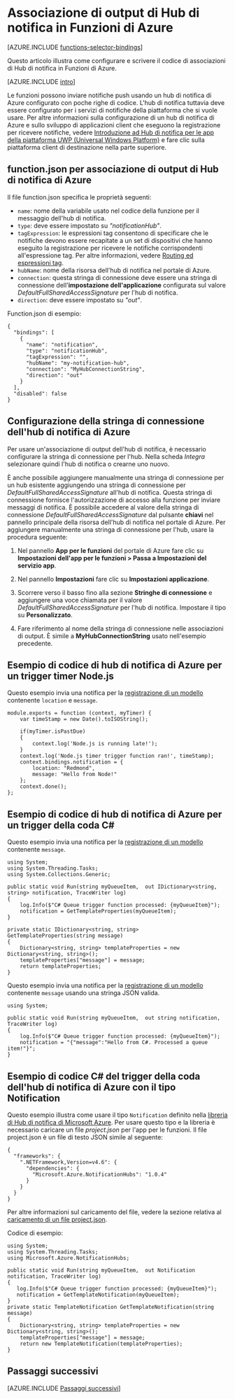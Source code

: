 <properties
	pageTitle="Associazione di Hub di notifica in Funzioni di Azure | Microsoft Azure"
	description="Informazioni su come usare l'associazione di Hub di notifica di Azure in Funzioni di Azure."
	services="functions"
	documentationCenter="na"
	authors="wesmc7777"
	manager="erikre"
	editor=""
	tags=""
	keywords="Funzioni di Azure, Funzioni, elaborazione eventi, calcolo dinamico, architettura senza server"/>

<tags
	ms.service="functions"
	ms.devlang="multiple"
	ms.topic="reference"
	ms.tgt_pltfrm="multiple"
	ms.workload="na"
	ms.date="08/19/2016"
	ms.author="wesmc"/>

# Associazione di output di Hub di notifica in Funzioni di Azure

[AZURE.INCLUDE [functions-selector-bindings](../../includes/functions-selector-bindings.md)]

Questo articolo illustra come configurare e scrivere il codice di associazioni di Hub di notifica in Funzioni di Azure.

[AZURE.INCLUDE [intro](../../includes/functions-bindings-intro.md)]

Le funzioni possono inviare notifiche push usando un hub di notifica di Azure configurato con poche righe di codice. L'hub di notifica tuttavia deve essere configurato per i servizi di notifiche della piattaforma che si vuole usare. Per altre informazioni sulla configurazione di un hub di notifica di Azure e sullo sviluppo di applicazioni client che eseguono la registrazione per ricevere notifiche, vedere [Introduzione ad Hub di notifica per le app della piattaforma UWP (Universal Windows Platform)](../notification-hubs/notification-hubs-windows-store-dotnet-get-started-wns-push-notification.md) e fare clic sulla piattaforma client di destinazione nella parte superiore.

## function.json per associazione di output di Hub di notifica di Azure

Il file function.json specifica le proprietà seguenti:

- `name`: nome della variabile usato nel codice della funzione per il messaggio dell'hub di notifica.
- `type`: deve essere impostato su *"notificationHub"*.
- `tagExpression`: le espressioni tag consentono di specificare che le notifiche devono essere recapitate a un set di dispositivi che hanno eseguito la registrazione per ricevere le notifiche corrispondenti all'espressione tag. Per altre informazioni, vedere [Routing ed espressioni tag](../notification-hubs/notification-hubs-tags-segment-push-message.md).
- `hubName`: nome della risorsa dell'hub di notifica nel portale di Azure.
- `connection`: questa stringa di connessione deve essere una stringa di connessione dell'**impostazione dell'applicazione** configurata sul valore *DefaultFullSharedAccessSignature* per l'hub di notifica.
- `direction`: deve essere impostato su *"out"*.
 
Function.json di esempio:

	{
	  "bindings": [
	    {
	      "name": "notification",
	      "type": "notificationHub",
	      "tagExpression": "",
	      "hubName": "my-notification-hub",
	      "connection": "MyHubConnectionString",
	      "direction": "out"
	    }
	  ],
	  "disabled": false
	}

## Configurazione della stringa di connessione dell'hub di notifica di Azure

Per usare un'associazione di output dell'hub di notifica, è necessario configurare la stringa di connessione per l'hub. Nella scheda *Integra* selezionare quindi l'hub di notifica o crearne uno nuovo.

È anche possibile aggiungere manualmente una stringa di connessione per un hub esistente aggiungendo una stringa di connessione per *DefaultFullSharedAccessSignature* all'hub di notifica. Questa stringa di connessione fornisce l'autorizzazione di accesso alla funzione per inviare messaggi di notifica. È possibile accedere al valore della stringa di connessione *DefaultFullSharedAccessSignature* dal pulsante **chiavi** nel pannello principale della risorsa dell'hub di notifica nel portale di Azure. Per aggiungere manualmente una stringa di connessione per l'hub, usare la procedura seguente:

1. Nel pannello **App per le funzioni** del portale di Azure fare clic su **Impostazioni dell'app per le funzioni > Passa a Impostazioni del servizio app**.

2. Nel pannello **Impostazioni** fare clic su **Impostazioni applicazione**.

3. Scorrere verso il basso fino alla sezione **Stringhe di connessione** e aggiungere una voce chiamata per il valore *DefaultFullSharedAccessSignature* per l'hub di notifica. Impostare il tipo su **Personalizzato**.
4. Fare riferimento al nome della stringa di connessione nelle associazioni di output. È simile a **MyHubConnectionString** usato nell'esempio precedente.

## Esempio di codice di hub di notifica di Azure per un trigger timer Node.js 

Questo esempio invia una notifica per la [registrazione di un modello](../notification-hubs/notification-hubs-templates-cross-platform-push-messages.md) contenente `location` e `message`.

	module.exports = function (context, myTimer) {
	    var timeStamp = new Date().toISOString();
	   
	    if(myTimer.isPastDue)
	    {
	        context.log('Node.js is running late!');
	    }
	    context.log('Node.js timer trigger function ran!', timeStamp);  
	    context.bindings.notification = {
	        location: "Redmond",
	        message: "Hello from Node!"
	    };
	    context.done();
	};

## Esempio di codice di hub di notifica di Azure per un trigger della coda C#

Questo esempio invia una notifica per la [registrazione di un modello](../notification-hubs/notification-hubs-templates-cross-platform-push-messages.md) contenente `message`.


	using System;
	using System.Threading.Tasks;
	using System.Collections.Generic;
	 
	public static void Run(string myQueueItem,  out IDictionary<string, string> notification, TraceWriter log)
	{
	    log.Info($"C# Queue trigger function processed: {myQueueItem}");
        notification = GetTemplateProperties(myQueueItem);
	}
	 
	private static IDictionary<string, string> GetTemplateProperties(string message)
	{
	    Dictionary<string, string> templateProperties = new Dictionary<string, string>();
	    templateProperties["message"] = message;
	    return templateProperties;
	}

Questo esempio invia una notifica per la [registrazione di un modello](../notification-hubs/notification-hubs-templates-cross-platform-push-messages.md) contenente `message` usando una stringa JSON valida.

	using System;
	 
	public static void Run(string myQueueItem,  out string notification, TraceWriter log)
	{
		log.Info($"C# Queue trigger function processed: {myQueueItem}");
		notification = "{"message":"Hello from C#. Processed a queue item!"}";
	}

## Esempio di codice C# del trigger della coda dell'hub di notifica di Azure con il tipo Notification

Questo esempio illustra come usare il tipo `Notification` definito nella [libreria di Hub di notifica di Microsoft Azure](https://www.nuget.org/packages/Microsoft.Azure.NotificationHubs/). Per usare questo tipo e la libreria è necessario caricare un file *project.json* per l'app per le funzioni. Il file project.json è un file di testo JSON simile al seguente:

	{
	  "frameworks": {
	    ".NETFramework,Version=v4.6": {
	      "dependencies": {
	        "Microsoft.Azure.NotificationHubs": "1.0.4"
	      }
	    }
	  }
	}

Per altre informazioni sul caricamento del file, vedere la sezione relativa al [caricamento di un file project.json](functions-reference.md#fileupdate).

Codice di esempio:

	using System;
	using System.Threading.Tasks;
	using Microsoft.Azure.NotificationHubs;
	 
	public static void Run(string myQueueItem,  out Notification notification, TraceWriter log)
	{
	   log.Info($"C# Queue trigger function processed: {myQueueItem}");
	   notification = GetTemplateNotification(myQueueItem);
	}
	private static TemplateNotification GetTemplateNotification(string message)
	{
	    Dictionary<string, string> templateProperties = new Dictionary<string, string>();
	    templateProperties["message"] = message;
	    return new TemplateNotification(templateProperties);
	}

## Passaggi successivi

[AZURE.INCLUDE [Passaggi successivi](../../includes/functions-bindings-next-steps.md)]

<!---HONumber=AcomDC_0824_2016-->